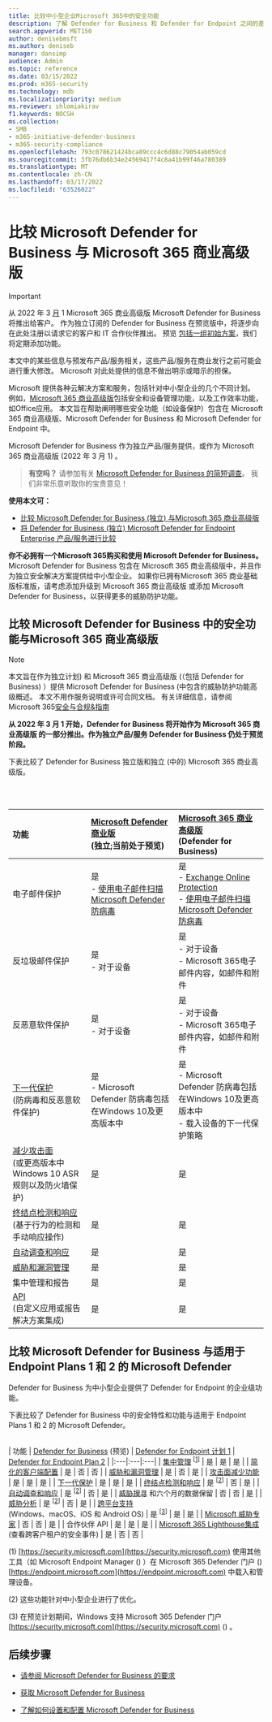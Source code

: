 ```yaml
---
title: 比较中小型企业Microsoft 365中的安全功能
description: 了解 Defender for Business 和 Defender for Endpoint 之间的差异。 了解每个计划中包括哪些内容可以帮助你为公司做出明智的决策。
search.appverid: MET150
author: denisebmsft
ms.author: deniseb
manager: dansimp
audience: Admin
ms.topic: reference
ms.date: 03/15/2022
ms.prod: m365-security
ms.technology: mdb
ms.localizationpriority: medium
ms.reviewer: shlomiakirav
f1.keywords: NOCSH
ms.collection:
- SMB
- m365-initiative-defender-business
- m365-security-compliance
ms.openlocfilehash: 793c078621424bca89ccc4c6d88c79054ab059cd
ms.sourcegitcommit: 3fb76db6b34e24569417f4c8a41b99f46a780389
ms.translationtype: MT
ms.contentlocale: zh-CN
ms.lasthandoff: 03/17/2022
ms.locfileid: "63526022"
---
```

# <a name="compare-microsoft-defender-for-business-to-microsoft-365-business-premium"></a>比较 Microsoft Defender for Business 与 Microsoft 365 商业高级版

> [!IMPORTANT]
> 从 2022 年 3 [月](../../business-premium/index.md) 1 Microsoft 365 商业高级版 Microsoft Defender for Business 将推出给客户。 作为独立订阅的 Defender for Business 在预览版中，将逐步向在此处注册以请求它的客户和 IT [](https://aka.ms/mdb-preview) 合作伙伴推出。 预览 [包括一组初始方案](mdb-tutorials.md#try-these-preview-scenarios)，我们将定期添加功能。
> 
> 本文中的某些信息与预发布产品/服务相关，这些产品/服务在商业发行之前可能会进行重大修改。 Microsoft 对此处提供的信息不做出明示或暗示的担保。 

Microsoft 提供各种云解决方案和服务，包括针对中小型企业的几个不同计划。 例如，[Microsoft 365 商业高级版](../../business/microsoft-365-business-overview.md)包括安全和设备管理功能，以及工作效率功能，如Office应用。 本文旨在帮助阐明哪些安全功能（如设备保护）包含在 Microsoft 365 商业高级版、Microsoft Defender for Business 和 Microsoft Defender for Endpoint 中。

Microsoft Defender for Business 作为独立产品/服务提供，或作为 Microsoft 365 商业高级版 (2022 年 3 月 1) 。

>
> **有空吗？**
> 请参加有关 <a href="https://microsoft.qualtrics.com/jfe/form/SV_0JPjTPHGEWTQr4y" target="_blank">Microsoft Defender for Business 的简短调查</a>。 我们非常乐意听取你的宝贵意见！
>

**使用本文可：**

- [比较 Microsoft Defender for Business (独立) 与Microsoft 365 商业高级版](#compare-security-features-in-microsoft-defender-for-business-to-microsoft-365-business-premium)
- [将 Defender for Business (独立) Microsoft Defender for Endpoint Enterprise 产品/服务进行比较](#compare-microsoft-defender-for-business-to-microsoft-defender-for-endpoint-plans-1-and-2)

**你不必拥有一个Microsoft 365购买和使用 Microsoft Defender for Business。** Microsoft Defender for Business 包含在 Microsoft 365 商业高级版中，并且作为独立安全解决方案提供给中小型企业。 如果你已拥有Microsoft 365 商业基础版标准版，请考虑添加升级到 Microsoft 365 商业高级版 或添加 Microsoft Defender for Business，以获得更多的威胁防护功能。 

## <a name="compare-security-features-in-microsoft-defender-for-business-to-microsoft-365-business-premium"></a>比较 Microsoft Defender for Business 中的安全功能与Microsoft 365 商业高级版

> [!NOTE]
> 本文旨在作为独立计划) 和 Microsoft 365 商业高级版 (（包括 Defender for Business) ）提供 Microsoft Defender for Business (中包含的威胁防护功能高级概述。 本文不用作服务说明或许可合同文档。 有关详细信息，请参阅Microsoft 365[安全与合规&指南](/office365/servicedescriptions/microsoft-365-service-descriptions/microsoft-365-tenantlevel-services-licensing-guidance/microsoft-365-security-compliance-licensing-guidance)

**从 2022 年 3 月 1 开始，Defender for Business 将开始作为 Microsoft 365 商业高级版 的一部分推出。作为独立产品/服务 Defender for Business 仍处于预览阶段。**

下表比较了 Defender for Business 独立版和独立 (中的) Microsoft 365 商业高级版。 

 <br/><br/>

| 功能 | [Microsoft Defender 商业版](mdb-overview.md)<br/> (独立;当前处于预览)  | [Microsoft 365 商业高级版](../../business/microsoft-365-business-overview.md)<br/> (Defender for Business)  |
|:---|:---|:---|
| 电子邮件保护 | 是 <br/>- [使用电子邮件扫描Microsoft Defender 防病毒](../defender-endpoint/configure-advanced-scan-types-microsoft-defender-antivirus.md) | 是 <br/>- [Exchange Online Protection](../office-365-security/exchange-online-protection-overview.md) <br/>- [使用电子邮件扫描Microsoft Defender 防病毒](../defender-endpoint/configure-advanced-scan-types-microsoft-defender-antivirus.md) |
| 反垃圾邮件保护 | 是 <br/>- 对于设备 | 是 <br/>- 对于设备<br/>- Microsoft 365电子邮件内容，如邮件和附件 |
| 反恶意软件保护 | 是<br/>- 对于设备 | 是 <br/>- 对于设备<br/>- Microsoft 365电子邮件内容，如邮件和附件 |
| [下一代保护](../defender-endpoint/microsoft-defender-antivirus-in-windows-10.md) <br/>  (防病毒和反恶意软件保护)  | 是<br/>- Microsoft Defender 防病毒包括在Windows 10及更高版本中  | 是 <br/>- Microsoft Defender 防病毒包括在Windows 10及更高版本中<br/>- 载入设备的下一代保护策略 |
| [减少攻击面](../defender-endpoint/overview-attack-surface-reduction.md) <br/> (或更高版本中Windows 10 ASR 规则以及防火墙保护)  | 是  | 是  |
| [终结点检测和响应](../defender-endpoint/overview-endpoint-detection-response.md) <br/> (基于行为的检测和手动响应操作)  | 是 | 是 |
| [自动调查和响应](../defender-endpoint/automated-investigations.md) | 是 | 是 |
| [威胁和漏洞管理](../defender-endpoint/tvm-dashboard-insights.md) | 是 | 是 |
| 集中管理和报告  | 是  | 是  |
| [API](../defender-endpoint/apis-intro.md) <br/> (自定义应用或报告解决方案集成)   | 是 | 是 |


## <a name="compare-microsoft-defender-for-business-to-microsoft-defender-for-endpoint-plans-1-and-2"></a>比较 Microsoft Defender for Business 与适用于 Endpoint Plans 1 和 2 的 Microsoft Defender

Defender for Business 为中小型企业提供了 Defender for Endpoint 的企业级功能。 

下表比较了 Defender for Business 中的安全特性和功能与适用于 Endpoint Plans 1 和 2 的 Microsoft Defender。 <br/><br/>

| 功能 | [Defender for Business](mdb-overview.md) (预览)  | [Defender for Endpoint 计划 1](../defender-endpoint/defender-endpoint-plan-1.md) | [Defender for Endpoint Plan 2](../defender-endpoint/microsoft-defender-endpoint.md) |
|:---|:---|:---|
| [集中管理](../defender-endpoint/manage-atp-post-migration.md) <sup>[[1](#fn1)]</sup> | 是 | 是 | 是 |
| [简化的客户端配置](mdb-simplified-configuration.md) | 是 | 否 | 否 |
| [威胁和漏洞管理](../defender-endpoint/next-gen-threat-and-vuln-mgt.md) | 是 | 否 | 是 |
| [攻击面减少功能](../defender-endpoint/overview-attack-surface-reduction.md) | 是 | 是 | 是 |
| [下一代保护](../defender-endpoint/next-generation-protection.md) | 是 | 是 | 是 |
| [终结点检测和响应](../defender-endpoint/overview-endpoint-detection-response.md) | 是 <sup>[[2](#fn2)]</sup> | 否 | 是 |
| [自动调查和响应](../defender-endpoint/automated-investigations.md) | 是 <sup>[[2](#fn2)]</sup> | 否 | 是 |
| [威胁搜寻](../defender-endpoint/advanced-hunting-overview.md) 和六个月的数据保留 | 否 | 否 | 是 |
| [威胁分析](../defender-endpoint/threat-analytics.md) | 是 <sup>[[2](#fn2)]</sup> | 否 | 是 |
| [跨平台支持](../defender-endpoint/minimum-requirements.md) <br/> (Windows、macOS、iOS 和 Android OS)  | 是 <sup>[[3](#fn3)]</sup> | 是 | 是 |
| [Microsoft 威胁专家](../defender-endpoint/microsoft-threat-experts.md) | 否 | 否 | 是 |
| 合作伙伴 API | 是 | 是 | 是 |
| [Microsoft 365 Lighthouse集成](../../lighthouse/m365-lighthouse-overview.md) <br/> (查看跨客户租户的安全事件)  | 是 | 否 | 否 |

 (<a id="fn1">1</a>) [https://security.microsoft.com](https://security.microsoft.com) 使用其他工具（如 Microsoft Endpoint Manager () ）在 Microsoft 365 Defender 门户 () [https://endpoint.microsoft.com](https://endpoint.microsoft.com) 中载入和管理设备。

 (<a id="fn2">2</a>) 这些功能针对中小型企业进行了优化。

 (<a id="fn3">3</a>) 在预览计划期间，Windows 支持 Microsoft 365 Defender 门户[https://security.microsoft.com](https://security.microsoft.com) () 。

## <a name="next-steps"></a>后续步骤

- [请参阅 Microsoft Defender for Business 的要求](mdb-requirements.md)

- [获取 Microsoft Defender for Business](get-defender-business.md)

- [了解如何设置和配置 Microsoft Defender for Business](mdb-setup-configuration.md) 
